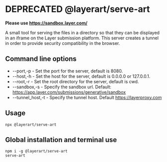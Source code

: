 # DEPRECATED @layerart/serve-art

**Please use https://sandbox.layer.com/**

A small tool for serving the files in a directory so that they can be displayed in an iframe on the Layer submission platform. This server creates a tunnel in order to provide security compatibility in the browser.

## Command line options

- --port,-p - Set the port for the server, default is 8080.
- --host,-h - Set the host for the server, default is 0.0.0.0 or 127.0.0.1.
- --root,-r - Set the root directory for the server, default is cwd.
- --sandbox,-s - Specify the sandbox url. Default: https://app.layer.com/submissions/generative/sandbox
- --tunnel_host,-t - Specify the tunnel host. Default https://layerproxy.com

## Usage

```shell
npx @layerart/serve-art
```

## Global installation and terminal use

```shell
npm i -g @layerart/serve-art
serve-art
```
